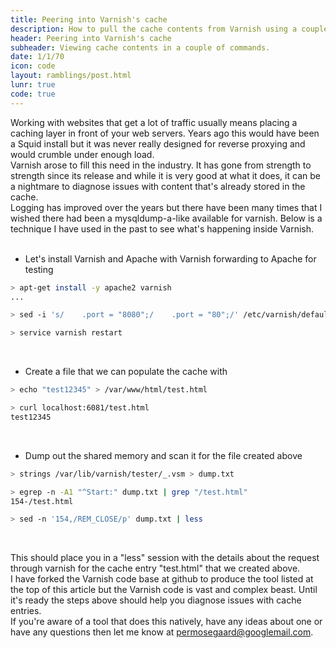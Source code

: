 ```yaml
---
title: Peering into Varnish's cache
description: How to pull the cache contents from Varnish using a couple of commands
header: Peering into Varnish's cache
subheader: Viewing cache contents in a couple of commands.
date: 1/1/70
icon: code
layout: ramblings/post.html
lunr: true
code: true
---
```

Working with websites that get a lot of traffic usually means placing a caching layer in front of your web servers. Years ago this would have been a Squid install but it was never really designed for reverse proxying and would crumble under enough load.</br>
Varnish arose to fill this need in the industry. It has gone from strength to strength since its release and while it is very good at what
it does, it can be a nightmare to diagnose issues with content that's already stored in the cache.</br>
Logging has improved over the years but there have been many times that I wished there had been a mysqldump-a-like available for varnish. Below is a technique I have used in the past to see what's happening inside Varnish.
<br/><br/>


* Let's install Varnish and Apache with Varnish forwarding to Apache for testing

```bash
> apt-get install -y apache2 varnish
...

> sed -i 's/    .port = "8080";/    .port = "80";/' /etc/varnish/default.vcl

> service varnish restart
```
<br/>


* Create a file that we can populate the cache with

```bash
> echo "test12345" > /var/www/html/test.html

> curl localhost:6081/test.html
test12345
```
<br/>


* Dump out the shared memory and scan it for the file created above

```bash
> strings /var/lib/varnish/tester/_.vsm > dump.txt

> egrep -n -A1 "^Start:" dump.txt | grep "/test.html"
154-/test.html

> sed -n '154,/REM_CLOSE/p' dump.txt | less
```
<br/>


This should place you in a "less" session with the details about the request through varnish for the cache entry "test.html" that we created above.<br/>
I have forked the Varnish code base at github to produce the tool listed at the top of this article but the Varnish code is vast and complex beast. Until it's ready the steps above should help you diagnose issues with cache entries.<br/>
If you're aware of a tool that does this natively, have any ideas about one or have any questions then let me know at permosegaard@googlemail.com.
